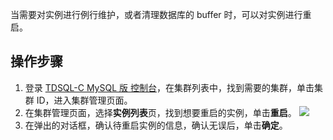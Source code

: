 
当需要对实例进行例行维护，或者清理数据库的 buffer 时，可以对实例进行重启。

## 操作步骤
1. 登录 [TDSQL-C MySQL 版 控制台](https://console.cloud.tencent.com/cynosdb)，在集群列表中，找到需要的集群，单击集群 ID，进入集群管理页面。
2. 在集群管理页面，选择**实例列表**页，找到想要重启的实例，单击**重启**。
![](https://main.qcloudimg.com/raw/682e745708601da7d5f7be664caee96a.png)
3. 在弹出的对话框，确认待重启实例的信息，确认无误后，单击**确定**。

